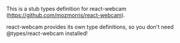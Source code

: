 This is a stub types definition for react-webcam (https://github.com/mozmorris/react-webcam).

react-webcam provides its own type definitions, so you don't need @types/react-webcam installed!